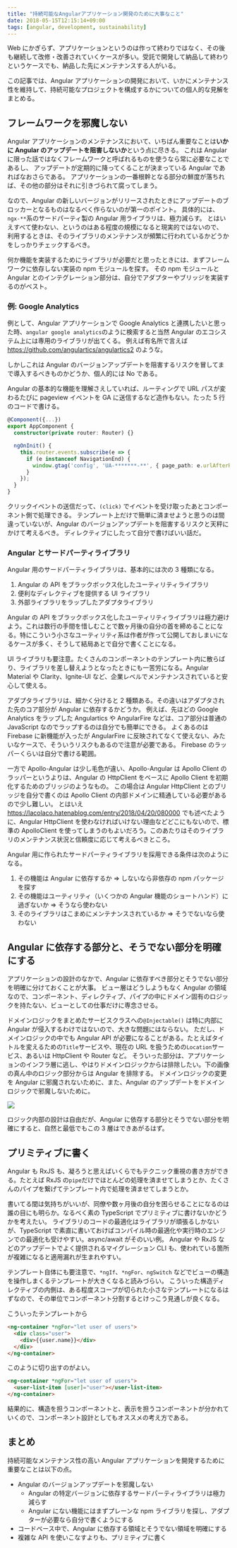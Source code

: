 ```yaml
---
title: "持続可能なAngularアプリケーション開発のために大事なこと"
date: 2018-05-15T12:15:14+09:00
tags: [angular, development, sustainability]
---
```


Web にかぎらず、アプリケーションというのは作って終わりではなく、その後も継続して改修・改善されていくケースが多い。受託で開発して納品して終わりというケースでも、納品した先にメンテナンスする人がいる。

この記事では、Angular アプリケーションの開発において、いかにメンテナンス性を維持して、持続可能なプロジェクトを構成するかについての個人的な見解をまとめる。

## フレームワークを邪魔しない

Angular アプリケーションのメンテナンスにおいて、いちばん重要なことは**いかに Angular のアップデートを阻害しないか**という点に尽きる。
これは Angular に限った話ではなくフレームワークと呼ばれるものを使うなら常に必要なことであるし、
アップデートが定期的に降ってくることが決まっている Angular であればなおさらである。
アプリケーションの一番根幹となる部分の鮮度が落ちれば、その他の部分はそれに引きづられて腐ってしまう。

なので、Angular の新しいバージョンがリリースされたときにアップデートのブロッカーとなるものはなるべく作らないのが第一のポイント。
具体的には、`ngx-**`系のサードパーティ製の Angular 用ライブラリは、極力減らす。
とはいえすべて使わない、というのはある程度の規模になると現実的ではないので、
利用するときは、そのライブラリのメンテナンスが頻繁に行われているかどうかをしっかりチェックするべき。

何か機能を実装するためにライブラリが必要だと思ったときには、まずフレームワークに依存しない実装の npm モジュールを探す。
その npm モジュールと Angular とのインテグレーション部分は、自分でアダプターやブリッジを実装するのがベスト。

### 例: Google Analytics

例として、Angular アプリケーションで Google Analytics と連携したいと思った時、`angular google analytics`のように検索すると当然 Angular のエコシステム上には専用のライブラリが出てくる。
例えば有名所で言えば
https://github.com/angulartics/angulartics2 のような。

しかしこれは Angular のバージョンアップデートを阻害するリスクを冒してまで導入するべきものかどうか、個人的には No である。

Angular の基本的な機能を理解さえしていれば、ルーティングで URL パスが変わるたびに pageview イベントを GA に送信するなど造作もない。たった 5 行のコードで書ける。

```typescript
@Component({...})
export AppComponent {
  constructor(private router: Router) {}

  ngOnInit() {
    this.router.events.subscribe(e => {
      if (e instanceof NavigationEnd) {
        window.gtag('config', 'UA-*******-**', { page_path: e.urlAfterRedirects })
      }
    });
  }
}
```

クリックイベントの送信だって、`(click)` でイベントを受け取ったあとコンポーネント側で処理できる。
テンプレート上だけで簡単に済ませようと思うのは間違っていないが、Angular のバージョンアップデートを阻害するリスクと天秤にかけて考えるべき。
ディレクティブにしたって自分で書けばいい話だ。

### Angular とサードパーティライブラリ

Angular 用のサードパーティライブラリは、基本的には次の 3 種類になる。

1. Angular の API をブラックボックス化したユーティリティライブラリ
1. 便利なディレクティブを提供する UI ライブラリ
1. 外部ライブラリをラップしたアダプタライブラリ

Angular の API をブラックボックス化したユーティリティライブラリは極力避けよう。これは数行の手間を惜しむことで数ヶ月後の自分の首を締めることになる。特にこういう小さなユーティリティ系は作者が作って公開しておしまいになるケースが多く、そうして結局あとで自分で書くことになる。

UI ライブラリも要注意。たくさんのコンポーネントのテンプレート内に散らばり、ライブラリを差し替えようとなったときにも一苦労になる。Angular Material や Clarity、Ignite-UI など、企業レベルでメンテナンスされていると安心して使える。

アダプタライブラリは、細かく分けると 2 種類ある。その違いはアダプタされた先のコア部分が Angular に依存するかどうか。
例えば、先ほどの Google Analytics をラップした Angulartics や AngularFire などは、コア部分は普通の JavaScript なのでラップするのは自分でも簡単にできる。
よくあるのは Firebase に新機能が入ったが AngularFire に反映されてなくて使えない、みたいなケースで、そういうリスクもあるので注意が必要である。
Firebase のラッパーくらいは自分で書ける範囲。

一方で Apollo-Angular は少し毛色が違い、Apollo-Angular は Apollo Client のラッパーというよりは、Angular の HttpClient をベースに Apollo Client を初期化するためのブリッジのようなもの。
この場合は Angular HttpClient とのブリッジを自分で書くのは Apollo Client の内部ドメインに精通している必要があるので少し難しい。
とはいえ https://lacolaco.hatenablog.com/entry/2018/04/20/080000 でも述べたように、Angular HttpClient を使わなければいけない理由などどこにもないので、標準の ApolloClient を使ってしまうのもよいだろう。このあたりはそのライブラリのメンテナンス状況と信頼度に応じて考えるべきところ。

Angular 用に作られたサードパーティライブラリを採用できる条件は次のようになる。

1. その機能は Angular に依存するか => しないなら非依存の npm パッケージを探す
2. その機能はユーティリティ（いくつかの Angular 機能のショートハンド）に過ぎないか => そうなら使わない
3. そのライブラリはこまめにメンテナンスされているか => そうでないなら使わない

## Angular に依存する部分と、そうでない部分を明確にする

アプリケーションの設計のなかで、Angular に依存すべき部分とそうでない部分を明確に分けておくことが大事。
ビュー層はどうしようもなく Angular の領域なので、コンポーネント、ディレクティブ、パイプの中にドメイン固有のロジックを持たない、ビューとしての仕事だけに専念させる。

ドメインロジックをまとめたサービスクラスへの`@Injectable()` は特に内部に Angular が侵入するわけではないので、大きな問題にはならない。
ただし、ドメインロジックの中でも Angular API が必要になることがある。たとえばタイトルを変えるための`Title`サービスや、現在の URL を扱うための`Location`サービス、あるいは HttpClient や Router など。
そういった部分は、アプリケーションのインフラ層に逃し、やはりドメインロジックからは排除したい。下の画像の真ん中のロジック部分からは Angular を排除する。
ドメインロジックの変更を Angular に邪魔されないために、また、Angular のアップデートをドメインロジックで邪魔しないために。

![](https://cdn-ak.f.st-hatena.com/images/fotolife/l/lacolaco/20180515/20180515113943.png)

ロジック内部の設計は自由だが、Angular に依存する部分とそうでない部分を明確にすると、自然と最低でもこの 3 層はできあがるはず。

## プリミティブに書く

Angular も RxJS も、凝ろうと思えばいくらでもテクニック重視の書き方ができる。たとえば RxJS の`pipe`だけでほとんどの処理を済ませてしまうとか、たくさんのパイプを繋げてテンプレート内で処理を済ませてしまうとか。

書いてる間は気持ちがいいが、同僚や数ヶ月後の自分を困らせることになるのは誰の目にも明らか。なるべく素の TypeScript でプリミティブに書けないかどうかを考えたい。
ライブラリのコードの最適化はライブラリが頑張るしかないが、TypeScript で素直に書いておけばコンパイル時の最適化や実行時のエンジンでの最適化も受けやすい。async/await がそのいい例。
Angular や RxJS などのアップデートでよく提供されるマイグレーション CLI も、使われている箇所が複雑になると適用漏れが生まれやすい。

テンプレート自体にも要注意で、`*ngIf`、`*ngFor`、`ngSwitch` などでビューの構造を操作しまくるテンプレートが大きくなると読みづらい。
こういった構造ディレクティブの内側は、ある程度スコープが切られた小さなテンプレートになるはずなので、その単位でコンポーネント分割するとけっこう見通しが良くなる。

こういったテンプレートから

```html
<ng-container *ngFor="let user of users">
  <div class="user">
    <div>{{user.name}}</div>
  </div>
</ng-container>
```

このように切り出すのがよい。

```html
<ng-container *ngFor="let user of users">
  <user-list-item [user]="user"></user-list-item>
</ng-container>
```

結果的に、構造を担うコンポーネントと、表示を担うコンポーネントが分かれていくので、コンポーネント設計としてもオススメの考え方である。

## まとめ

持続可能なメンテナンス性の高い Angular アプリケーションを開発するために重要なことは以下の点。

- Angular のバージョンアップデートを邪魔しない
  - Angular の特定バージョンに依存するサードパーティライブラリは極力減らす
  - Angular にない機能にはまずプレーンな npm ライブラリを探し、アダプターが必要なら自分で書くようにする
- コードベース中で、Angular に依存する領域とそうでない領域を明確にする
- 複雑な API を使いこなすよりも、プリミティブに書く
